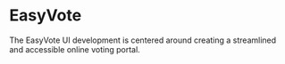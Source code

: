 # EasyVote
The EasyVote UI development is centered around creating a streamlined and accessible online voting portal. 
